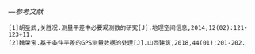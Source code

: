—_参考文献_


	[1]胡圣武,关胜况.测量平差中必要观测数的研究[J].地理空间信息,2014,12(02):121-123+11.
	[2]魏荣宝.基于条件平差的GPS测量数据的处理[J].山西建筑,2018,44(01):201-202.
